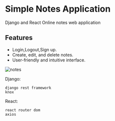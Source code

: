 # Simple Notes Application
Django and React Online notes web application

## Features
- Login,Logout,Sign up.
- Create, edit, and delete notes.
- User-friendly and intuitive interface.
  
![notes](https://github.com/Mohammed12Khair/online-notes/assets/55262573/9f22bad6-5a67-4247-b1ee-f67e953def68)

Django:
```
django rest framework
knox
```

React:
```
react router dom
axios
```
